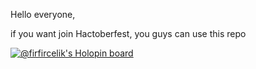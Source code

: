 Hello everyone,

if you want join Hactoberfest, you guys can use this repo

[![@firfircelik's Holopin board](https://holopin.me/firfircelik)](https://holopin.io/@firfircelik)
